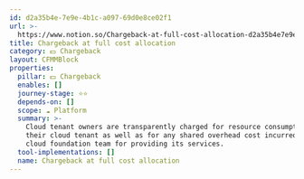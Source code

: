 ```yaml
---
id: d2a35b4e-7e9e-4b1c-a097-69d0e8ce02f1
url: >-
  https://www.notion.so/Chargeback-at-full-cost-allocation-d2a35b4e7e9e4b1ca09769d0e8ce02f1
title: Chargeback at full cost allocation
category: 💵 Chargeback
layout: CFMMBlock
properties:
  pillar: 💵 Chargeback
  enables: []
  journey-stage: ⭐️⭐️
  depends-on: []
  scope: ☁️ Platform
  summary: >-
    Cloud tenant owners are transparently charged for resource consumption in
    their cloud tenant as well as for any shared overhead cost incurred by the
    cloud foundation team for providing its services.
  tool-implementations: []
  name: Chargeback at full cost allocation
---
```



